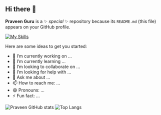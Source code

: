 ## Hi there 👋


**Praveen Guru** is a ✨ _special_ ✨ repository because its `README.md` (this file) appears on your GitHub profile.

[![My Skills](https://skillicons.dev/icons?i=altium)](https://skillicons.dev)

Here are some ideas to get you started:

- 🔭 I’m currently working on ...
- 🌱 I’m currently learning ...
- 👯 I’m looking to collaborate on ...
- 🤔 I’m looking for help with ...
- 💬 Ask me about ...
- 📫 How to reach me: ...
- 😄 Pronouns: ...
- ⚡ Fun fact: ...

![Praveen GitHub stats](https://github-readme-stats.vercel.app/api?username=PraveenGuru26&show_icons=true&theme=radical)
![Top Langs](https://github-readme-stats.vercel.app/api/top-langs/?username=PraveenGuru26&hide_progress=true)
